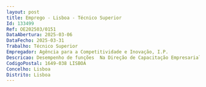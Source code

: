 ```yaml
--- 
layout: post
title: Emprego - Lisboa - Técnico Superior
Id: 133499
Ref: OE202503/0151
DataAbertura: 2025-03-06
DataFecho: 2025-03-31
Trabalho: Técnico Superior
Empregador: Agência para a Competitividade e Inovação, I.P.
Descricao: Desempenho de funções  Na Direção de Capacitação Empresarial em Lisboa (preferencial), Porto, Coimbra, Faro, Leiria, Aveiro ou Viseu.O posto de trabalho destina se • Promover a avaliação e seleção das operações de financiamento a projetos de investimento que contribuam para a competitividade e transição ambiental e digital, no contexto dos instrumentos de financiamento geridos pelo IAPMEI • Colaborar com as áreas de execução e encerramento na reavaliação e avaliação das operações face aos objetivos previstos.Descrição de funções Análise económica e financeira e de enquadramento regulamentar com base em normativos legais diversos (nacionais e europeus), de projetos de investimento, tendo em vista a concessão de incentivos financeiros no âmbito de programas de incentivo ao investimento em empresas  A participação na definição de metodologias, a monitorização e o desenvolvimento dos Sistemas de Informação usados na gestão de projetos nas suas vertentes internas e externas Tarefas de gestão de Medidas do PT2030 em que o IAPMEI é Organismo Intermédio, incluindo a preparação de propostas, apoio a comités de coordenação ou outros, monitorização das medidas e respetivos indicadores Emissão de pareceres de análise técnica, elaboração de propostas no âmbito da operacionalização de medidas e gestão de projeto incluindo a monitorização e reporte das medidas a entidades gestoras, no âmbito das competências do IAPMEI enquanto Organismo Intermédio do PT2030.
CodigoPostal: 1649-038 LISBOA
Concelho: Lisboa
Distrito: Lisboa
--- 
```


